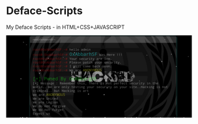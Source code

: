 # Deface-Scripts
My Deface Scripts - in HTML+CSS+JAVASCRIPT

<img src="https://raw.githubusercontent.com/0xAbbarhSF/Deface-Scripts/main/Screenshot_20220526-215819.jpg">
